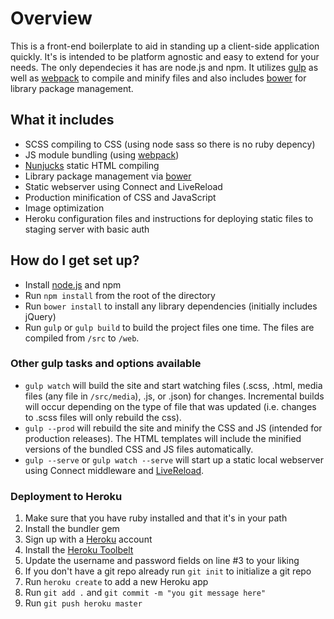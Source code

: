 # Overview #

This is a front-end boilerplate to aid in standing up a client-side application quickly. It's is intended to be platform agnostic and easy to extend for your needs. The only dependecies it has are node.js and npm. It utilizes [gulp](http://gulpjs.com/) as well as [webpack](https://webpack.github.io/) to compile and minify files and also includes [bower](http://bower.io/) for library package management.

## What it includes ##

* SCSS compiling to CSS (using node sass so there is no ruby depency)
* JS module bundling (using [webpack](https://webpack.github.io/))
* [Nunjucks](https://mozilla.github.io/nunjucks/) static HTML compiling
* Library package management via [bower](http://bower.io/)
* Static webserver using Connect and LiveReload
* Production minification of CSS and JavaScript
* Image optimization
* Heroku configuration files and instructions for deploying static files to staging server with basic auth

## How do I get set up? ##

* Install [node.js](https://nodejs.org/en/) and npm
* Run `npm install` from the root of the directory
* Run `bower install` to install any library dependencies (initially includes jQuery)
* Run `gulp` or `gulp build` to build the project files one time. The files are compiled from `/src` to `/web`.

### Other gulp tasks and options available ###
* `gulp watch` will build the site and start watching files (.scss, .html, media files (any file in `/src/media`), .js, or .json) for changes. Incremental builds will occur depending on the type of file that was updated (i.e. changes to .scss files will only rebuild the css).
* `gulp --prod` will rebuild the site and minify the CSS and JS (intended for production releases). The HTML templates will include the minified versions of the bundled CSS and JS files automatically.
* `gulp --serve` or `gulp watch --serve` will start up a static local webserver using Connect middleware and [LiveReload](https://chrome.google.com/webstore/detail/livereload/jnihajbhpnppcggbcgedagnkighmdlei?hl=en).

### Deployment to Heroku
1. Make sure that you have ruby installed and that it's in your path
2. Install the bundler gem
3. Sign up with a [Heroku](http://heroku.com) account
4. Install the [Heroku Toolbelt](https://toolbelt.heroku.com/)
5. Update the username and password fields on line #3 to your liking
6. If you don't have a git repo already run `git init` to initialize a git repo
7. Run `heroku create` to add a new Heroku app
8. Run `git add .` and `git commit -m "you git message here"`
9. Run `git push heroku master`
